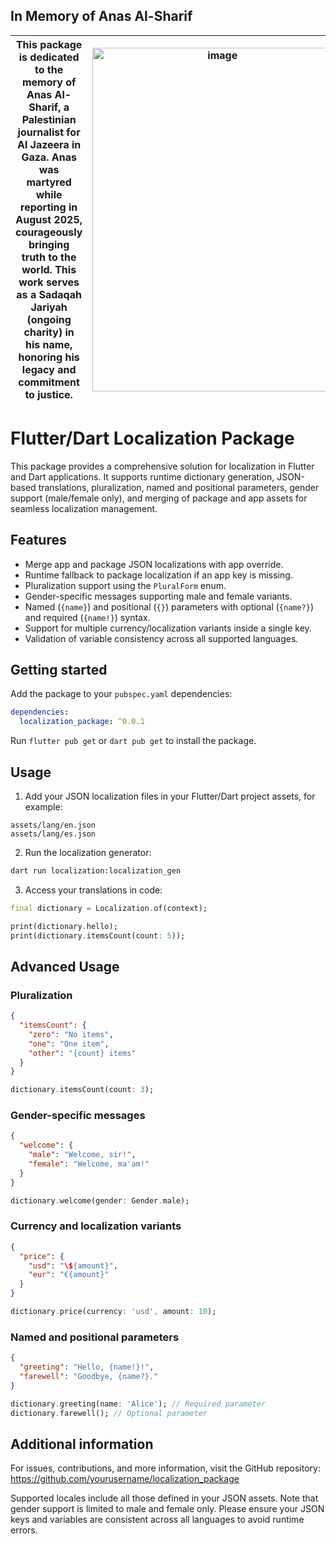 ## In Memory of Anas Al-Sharif

| This package is dedicated to the memory of Anas Al-Sharif, a Palestinian journalist for Al Jazeera in Gaza. Anas was martyred while reporting in August 2025, courageously bringing truth to the world. This work serves as a Sadaqah Jariyah (ongoing charity) in his name, honoring his legacy and commitment to justice. | <img width="400" height="550" alt="image" src="https://github.com/user-attachments/assets/91350ed1-f1f2-4447-829c-de97288fe2d1" /> |
|---|---|


# Flutter/Dart Localization Package

This package provides a comprehensive solution for localization in Flutter and Dart applications. It supports runtime dictionary generation, JSON-based translations, pluralization, named and positional parameters, gender support (male/female only), and merging of package and app assets for seamless localization management.

## Features

- Merge app and package JSON localizations with app override.
- Runtime fallback to package localization if an app key is missing.
- Pluralization support using the `PluralForm` enum.
- Gender-specific messages supporting male and female variants.
- Named (`{name}`) and positional (`{}`) parameters with optional (`{name?}`) and required (`{name!}`) syntax.
- Support for multiple currency/localization variants inside a single key.
- Validation of variable consistency across all supported languages.

## Getting started

Add the package to your `pubspec.yaml` dependencies:

```yaml
dependencies:
  localization_package: ^0.0.1
```

Run `flutter pub get` or `dart pub get` to install the package.

## Usage

1. Add your JSON localization files in your Flutter/Dart project assets, for example:

```
assets/lang/en.json
assets/lang/es.json
```

2. Run the localization generator:

```bash
dart run localization:localization_gen
```

3. Access your translations in code:

```dart
final dictionary = Localization.of(context);

print(dictionary.hello);
print(dictionary.itemsCount(count: 5));
```

## Advanced Usage

### Pluralization

```json
{
  "itemsCount": {
    "zero": "No items",
    "one": "One item",
    "other": "{count} items"
  }
}
```

```dart
dictionary.itemsCount(count: 3);
```

### Gender-specific messages

```json
{
  "welcome": {
    "male": "Welcome, sir!",
    "female": "Welcome, ma'am!"
  }
}
```

```dart
dictionary.welcome(gender: Gender.male);
```

### Currency and localization variants

```json
{
  "price": {
    "usd": "\${amount}",
    "eur": "€{amount}"
  }
}
```

```dart
dictionary.price(currency: 'usd', amount: 10);
```

### Named and positional parameters

```json
{
  "greeting": "Hello, {name!}!",
  "farewell": "Goodbye, {name?}."
}
```

```dart
dictionary.greeting(name: 'Alice'); // Required parameter
dictionary.farewell(); // Optional parameter
```

## Additional information

For issues, contributions, and more information, visit the GitHub repository:  
https://github.com/yourusername/localization_package

Supported locales include all those defined in your JSON assets. Note that gender support is limited to male and female only. Please ensure your JSON keys and variables are consistent across all languages to avoid runtime errors.
